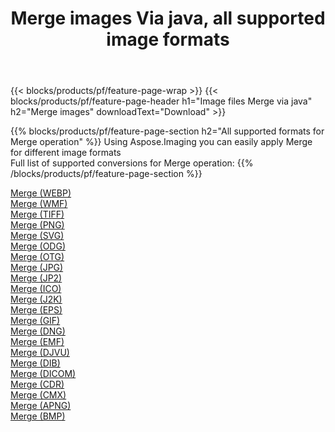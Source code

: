 ﻿---
title: Merge images Via java, all supported image formats 
weight: 3920
url: /java/merge 
lang: en
langdirlevel: 2
locales: zh-hans,ja,it,ru,de,es,fr,nl,id,lt,pl,pt,vi,tr,ko,zh-hant,ar,hi,th,sv,cs,uk,he
description: Using Aspose.Imaging you can easily Merge images Via java
---

{{< blocks/products/pf/feature-page-wrap >}}
{{< blocks/products/pf/feature-page-header h1="Image files Merge via java" h2="Merge images" downloadText="Download" >}}


{{% blocks/products/pf/feature-page-section  h2="All supported formats for Merge operation" %}}
Using Aspose.Imaging you can easily apply Merge for different image formats
<br/>
Full list of supported conversions for Merge operation:
{{% /blocks/products/pf/feature-page-section %}}
<div class="container-fluid productfamilypage bg-gray">
    <div class="convertypes bg-gray agp-content section">
        <div class="container">
		<div class="row other-converters">
		    <div class='col-md-2 other-converter remove-lp remove-rp'><a href="/imaging/java/merge/webp" >Merge (WEBP)</a></div><div class='col-md-2 other-converter remove-lp remove-rp'><a href="/imaging/java/merge/wmf" >Merge (WMF)</a></div><div class='col-md-2 other-converter remove-lp remove-rp'><a href="/imaging/java/merge/tiff" >Merge (TIFF)</a></div><div class='col-md-2 other-converter remove-lp remove-rp'><a href="/imaging/java/merge/png" >Merge (PNG)</a></div><div class='col-md-2 other-converter remove-lp remove-rp'><a href="/imaging/java/merge/svg" >Merge (SVG)</a></div><div class='col-md-2 other-converter remove-lp remove-rp'><a href="/imaging/java/merge/odg" >Merge (ODG)</a></div><div class='col-md-2 other-converter remove-lp remove-rp'><a href="/imaging/java/merge/otg" >Merge (OTG)</a></div><div class='col-md-2 other-converter remove-lp remove-rp'><a href="/imaging/java/merge/jpg" >Merge (JPG)</a></div><div class='col-md-2 other-converter remove-lp remove-rp'><a href="/imaging/java/merge/jp2" >Merge (JP2)</a></div><div class='col-md-2 other-converter remove-lp remove-rp'><a href="/imaging/java/merge/ico" >Merge (ICO)</a></div><div class='col-md-2 other-converter remove-lp remove-rp'><a href="/imaging/java/merge/j2k" >Merge (J2K)</a></div><div class='col-md-2 other-converter remove-lp remove-rp'><a href="/imaging/java/merge/eps" >Merge (EPS)</a></div><div class='col-md-2 other-converter remove-lp remove-rp'><a href="/imaging/java/merge/gif" >Merge (GIF)</a></div><div class='col-md-2 other-converter remove-lp remove-rp'><a href="/imaging/java/merge/dng" >Merge (DNG)</a></div><div class='col-md-2 other-converter remove-lp remove-rp'><a href="/imaging/java/merge/emf" >Merge (EMF)</a></div><div class='col-md-2 other-converter remove-lp remove-rp'><a href="/imaging/java/merge/djvu" >Merge (DJVU)</a></div><div class='col-md-2 other-converter remove-lp remove-rp'><a href="/imaging/java/merge/dib" >Merge (DIB)</a></div><div class='col-md-2 other-converter remove-lp remove-rp'><a href="/imaging/java/merge/dicom" >Merge (DICOM)</a></div><div class='col-md-2 other-converter remove-lp remove-rp'><a href="/imaging/java/merge/cdr" >Merge (CDR)</a></div><div class='col-md-2 other-converter remove-lp remove-rp'><a href="/imaging/java/merge/cmx" >Merge (CMX)</a></div><div class='col-md-2 other-converter remove-lp remove-rp'><a href="/imaging/java/merge/apng" >Merge (APNG)</a></div><div class='col-md-2 other-converter remove-lp remove-rp'><a href="/imaging/java/merge/bmp" >Merge (BMP)</a></div>
                </div>
        </div>
    </div>
</div>
<br/>
